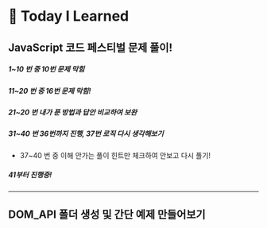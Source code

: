 # :pencil: Today I Learned

## JavaScript 코드 페스티벌 문제 풀이!

##### 1~10 번 중 10번 문제 막힘

##### 11~20 번 중 16번 문제 막힘!

##### 21~20 번 내가 푼 방법과 답안 비교하여 보완

##### 31~40 번 36번까지 진행, 37번 로직 다시 생각해보기

- 37~40 번 중 이해 안가는 풀이 힌트만 체크하여 안보고 다시 풀기!

##### 41부터 진행중!

<hr>

## DOM_API 폴더 생성 및 간단 예제 만들어보기
